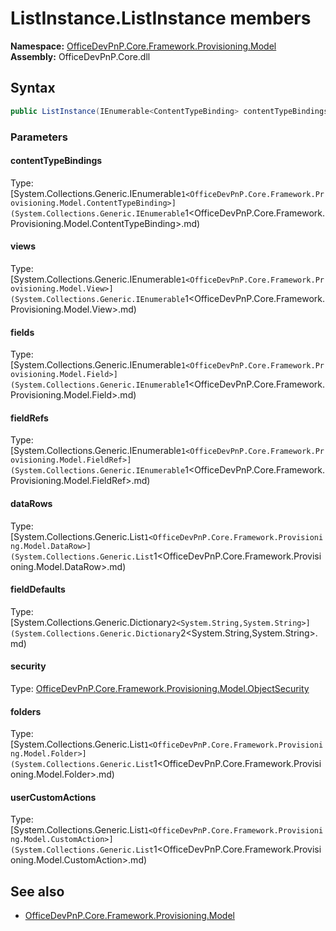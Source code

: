 # ListInstance.ListInstance members 
**Namespace:** [OfficeDevPnP.Core.Framework.Provisioning.Model](OfficeDevPnP.Core.Framework.Provisioning.Model.md)  
**Assembly:** OfficeDevPnP.Core.dll  
## Syntax
```C#
public ListInstance(IEnumerable<ContentTypeBinding> contentTypeBindings, IEnumerable<View> views, IEnumerable<Field> fields, IEnumerable<FieldRef> fieldRefs, List<DataRow> dataRows, Dictionary<String, String> fieldDefaults, ObjectSecurity security, List<Folder> folders, List<CustomAction> userCustomActions)
```
### Parameters
#### contentTypeBindings
Type: [System.Collections.Generic.IEnumerable`1<OfficeDevPnP.Core.Framework.Provisioning.Model.ContentTypeBinding>](System.Collections.Generic.IEnumerable`1<OfficeDevPnP.Core.Framework.Provisioning.Model.ContentTypeBinding>.md) 
#### 
#### views
Type: [System.Collections.Generic.IEnumerable`1<OfficeDevPnP.Core.Framework.Provisioning.Model.View>](System.Collections.Generic.IEnumerable`1<OfficeDevPnP.Core.Framework.Provisioning.Model.View>.md) 
#### 
#### fields
Type: [System.Collections.Generic.IEnumerable`1<OfficeDevPnP.Core.Framework.Provisioning.Model.Field>](System.Collections.Generic.IEnumerable`1<OfficeDevPnP.Core.Framework.Provisioning.Model.Field>.md) 
#### 
#### fieldRefs
Type: [System.Collections.Generic.IEnumerable`1<OfficeDevPnP.Core.Framework.Provisioning.Model.FieldRef>](System.Collections.Generic.IEnumerable`1<OfficeDevPnP.Core.Framework.Provisioning.Model.FieldRef>.md) 
#### 
#### dataRows
Type: [System.Collections.Generic.List`1<OfficeDevPnP.Core.Framework.Provisioning.Model.DataRow>](System.Collections.Generic.List`1<OfficeDevPnP.Core.Framework.Provisioning.Model.DataRow>.md) 
#### 
#### fieldDefaults
Type: [System.Collections.Generic.Dictionary`2<System.String,System.String>](System.Collections.Generic.Dictionary`2<System.String,System.String>.md) 
#### 
#### security
Type: [OfficeDevPnP.Core.Framework.Provisioning.Model.ObjectSecurity](OfficeDevPnP.Core.Framework.Provisioning.Model.ObjectSecurity.md) 
#### 
#### folders
Type: [System.Collections.Generic.List`1<OfficeDevPnP.Core.Framework.Provisioning.Model.Folder>](System.Collections.Generic.List`1<OfficeDevPnP.Core.Framework.Provisioning.Model.Folder>.md) 
#### 
#### userCustomActions
Type: [System.Collections.Generic.List`1<OfficeDevPnP.Core.Framework.Provisioning.Model.CustomAction>](System.Collections.Generic.List`1<OfficeDevPnP.Core.Framework.Provisioning.Model.CustomAction>.md) 
#### 
## See also
- [OfficeDevPnP.Core.Framework.Provisioning.Model](OfficeDevPnP.Core.Framework.Provisioning.Model.md)
